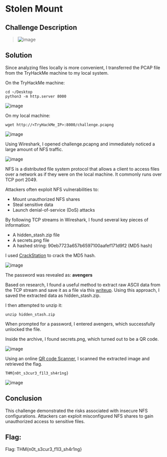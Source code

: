 # Stolen Mount

## Challenge Description
> ![image](https://github.com/user-attachments/assets/5dd0933c-964b-48d6-83f0-654519740881)

## Solution
Since analyzing files locally is more convenient, I transferred the PCAP file from the TryHackMe machine to my local system.

On the TryHackMe machine:
```
cd ~/Desktop
python3 -m http.server 8000
```

![image](https://github.com/user-attachments/assets/b711b3e9-d366-4fe3-87ca-b405431a6985)

On my  local machine:
```
wget http://<TryHackMe_IP>:8000/challenge.pcapng
```

![image](https://github.com/user-attachments/assets/a0a09895-c9c2-4f64-856b-1a63aaedf290)

Using Wireshark, I opened challenge.pcapng and immediately noticed a large amount of NFS traffic.

![image](https://github.com/user-attachments/assets/3ff8e33b-3d90-425d-9c6c-07baefff4bca)

NFS is a distributed file system protocol that allows a client to access files over a network as if they were on the local machine. It commonly runs over TCP port 2049.

Attackers often exploit NFS vulnerabilities to:
- Mount unauthorized NFS shares
- Steal sensitive data
- Launch denial-of-service (DoS) attacks

By following TCP streams in Wireshark, I found several key pieces of information:
- A hidden_stash.zip file
- A secrets.png file
- A hashed string: 90eb7723a657b6597100aafef171d9f2 (MD5 hash)

I used [CrackStation](https://crackstation.net/) to crack the MD5 hash.

![image](https://github.com/user-attachments/assets/a7795d71-377b-4c8c-b360-aaf99b6b0e6a)

The password was revealed as: **avengers**

Based on research, I found a useful method to extract raw ASCII data from the TCP stream and save it as a file via this [writeup](https://ctftime.org/writeup/33169). Using this approach, I saved the extracted data as hidden_stash.zip.

I then attempted to unzip it:
```
unzip hidden_stash.zip
```
When prompted for a password, I entered avengers, which successfully unlocked the file.

Inside the archive, I found secrets.png, which turned out to be a QR code.

![image](https://github.com/user-attachments/assets/f6194219-46b0-4f19-b15d-37a327c4b3d1)

Using an online [QR code Scanner](https://scanqr.org/#scan), I scanned the extracted image and retrieved the flag.
```
THM{n0t_s3cur3_f1l3_sh4r1ng}
```

![image](https://github.com/user-attachments/assets/34073719-503b-40bc-9bf8-713273e84f47)

## Conclusion
This challenge demonstrated the risks associated with insecure NFS configurations. Attackers can exploit misconfigured NFS shares to gain unauthorized access to sensitive files.

## Flag: 
Flag: THM{n0t_s3cur3_f1l3_sh4r1ng}


   
